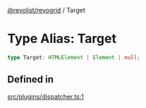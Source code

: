 [@revolist/revogrid](README.md) / Target

# Type Alias: Target

```ts
type Target: HTMLElement | Element | null;
```

## Defined in

[src/plugins/dispatcher.ts:1](https://github.com/revolist/revogrid/blob/1ed53ebfdb262e9a8c2e5e06c64cb87ad0050ffc/src/plugins/dispatcher.ts#L1)
